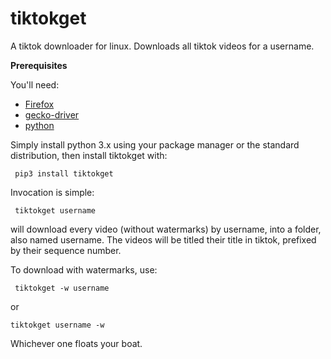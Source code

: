 # tiktokget
A tiktok downloader for linux. Downloads all tiktok videos for a username.

**Prerequisites**

You'll need:

 * [Firefox](https://www.mozilla.org/en-US/firefox/new/)
 * [gecko-driver](https://github.com/mozilla/geckodriver/releases)
 * [python](https://www.python.org/)
 
 Simply install python 3.x using your package manager or the standard distribution, then install tiktokget with:
 
     pip3 install tiktokget
 
 Invocation is simple:
 
     tiktokget username
 
 will download every video (without watermarks) by username, into a folder, also named username.
 The videos will be titled their title in tiktok, prefixed by their sequence number.

 To download with watermarks, use:

     tiktokget -w username

or

    tiktokget username -w

Whichever one floats your boat.
 

